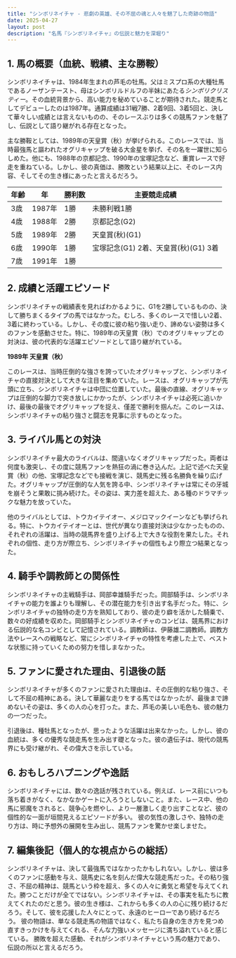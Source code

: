 ```yaml
---
title: "シンボリネイチャ - 悲劇の英雄、その不屈の魂と人々を魅了した奇跡の物語"
date: 2025-04-27
layout: post
description: "名馬『シンボリネイチャ』の伝説と魅力を深堀り"
---
```


## 1. 馬の概要（血統、戦績、主な勝鞍）

シンボリネイチャは、1984年生まれの芦毛の牡馬。父はミスプロ系の大種牡馬であるノーザンテースト、母はシンボリルドルフの半妹にあたる*シンボリクリスティー*。その血統背景から、高い能力を秘めていることが期待された。競走馬としてデビューしたのは1987年。通算成績は31戦7勝、2着9回、3着5回と、決して華々しい成績とは言えないものの、そのレースぶりは多くの競馬ファンを魅了し、伝説として語り継がれる存在となった。

主な勝鞍としては、1989年の天皇賞（秋）が挙げられる。このレースでは、当時最強馬と謳われたオグリキャップを破る大金星を挙げ、その名を一躍世に知らしめた。他にも、1988年の京都記念、1990年の宝塚記念など、重賞レースで好走を重ねている。しかし、彼の真価は、勝敗という結果以上に、そのレース内容、そしてその生き様にあったと言えるだろう。

| 年齢 | 年 | 勝利数 | 主要競走成績 |
|---|---|---|---|
| 3歳 | 1987年 | 1勝 |  未勝利戦1勝 |
| 4歳 | 1988年 | 2勝 | 京都記念(G2) |
| 5歳 | 1989年 | 2勝 | 天皇賞(秋)(G1) |
| 6歳 | 1990年 | 1勝 | 宝塚記念(G1) 2着、天皇賞(秋)(G1) 3着 |
| 7歳 | 1991年 | 1勝 |  |


## 2. 成績と活躍エピソード

シンボリネイチャの戦績表を見ればわかるように、G1を2勝しているものの、決して勝ちまくるタイプの馬ではなかった。むしろ、多くのレースで惜しい2着、3着に終わっている。しかし、その度に彼の粘り強い走り、諦めない姿勢は多くのファンを感動させた。特に、1989年の天皇賞（秋）でのオグリキャップとの対決は、彼の代表的な活躍エピソードとして語り継がれている。

**1989年 天皇賞（秋）**

このレースは、当時圧倒的な強さを誇っていたオグリキャップと、シンボリネイチャの直接対決として大きな注目を集めていた。レースは、オグリキャップが先頭に立ち、シンボリネイチャは中団に位置していた。最後の直線、オグリキャップは圧倒的な脚力で突き放しにかかったが、シンボリネイチャは必死に追いかけ、最後の最後でオグリキャップを捉え、僅差で勝利を掴んだ。このレースは、シンボリネイチャの粘り強さと闘志を見事に示すものとなった。


## 3. ライバル馬との対決

シンボリネイチャ最大のライバルは、間違いなくオグリキャップだった。両者は何度も激突し、その度に競馬ファンを熱狂の渦に巻き込んだ。上記で述べた天皇賞（秋）の他、宝塚記念などでも接戦を演じ、競馬史に残る名勝負を繰り広げた。オグリキャップが圧倒的な人気を誇る中、シンボリネイチャは常にその牙城を崩そうと果敢に挑み続けた。その姿は、実力差を超えた、ある種のドラマチックな魅力を放っていた。

他のライバルとしては、トウカイテイオー、メジロマックイーンなども挙げられる。特に、トウカイテイオーとは、世代が異なり直接対決は少なかったものの、それぞれの活躍は、当時の競馬界を盛り上げる上で大きな役割を果たした。それぞれの個性、走り方が際立ち、シンボリネイチャの個性もより際立つ結果となった。


## 4. 騎手や調教師との関係性

シンボリネイチャの主戦騎手は、岡部幸雄騎手だった。岡部騎手は、シンボリネイチャの能力を誰よりも理解し、その潜在能力を引き出す名手だった。特に、シンボリネイチャの独特の走り方を熟知しており、彼の走り癖を活かした騎乗で、数々の好成績を収めた。岡部騎手とシンボリネイチャのコンビは、競馬界における伝説的な名コンビとして記憶されている。調教師は、伊藤雄二調教師。調教方法やレースへの戦略など、常にシンボリネイチャの特性を考慮した上で、ベストな状態に持っていくための努力を惜しまなかった。


## 5. ファンに愛された理由、引退後の話

シンボリネイチャが多くのファンに愛された理由は、その圧倒的な粘り強さ、そして不屈の精神にある。決して華麗な走りをする馬ではなかったが、最後まで諦めないその姿は、多くの人の心を打った。また、芦毛の美しい毛色も、彼の魅力の一つだった。

引退後は、種牡馬となったが、思ったような活躍は出来なかった。しかし、彼の血統は、多くの優秀な競走馬を生み出す礎となった。彼の遺伝子は、現代の競馬界にも受け継がれ、その偉大さを示している。


## 6. おもしろハプニングや逸話

シンボリネイチャには、数々の逸話が残されている。例えば、レース前にいつも落ち着きがなく、なかなかゲートに入ろうとしないこと。また、レース中、他の馬に邪魔をされると、競争心を燃やし、より一層激しく走り出すことなど、彼の個性的な一面が垣間見えるエピソードが多い。  彼の気性の激しさや、独特の走り方は、時に予想外の展開を生み出し、競馬ファンを驚かせ楽しませた。


## 7. 編集後記（個人的な視点からの総括）

シンボリネイチャは、決して最強馬ではなかったかもしれない。しかし、彼は多くのファンに感動を与え、競馬史に名を刻んだ偉大な競走馬だった。その粘り強さ、不屈の精神は、競馬という枠を超え、多くの人々に勇気と希望を与えてくれた。勝つことだけが全てではない。シンボリネイチャは、その事実を私たちに教えてくれたのだと思う。彼の生き様は、これからも多くの人の心に残り続けるだろう。そして、彼を応援した人々にとって、永遠のヒーローであり続けるだろう。  彼の物語は、単なる競走馬の物語ではなく、私たち自身の生き方を見つめ直すきっかけを与えてくれる、そんな力強いメッセージに満ち溢れていると感じている。  勝敗を超えた感動、それがシンボリネイチャという馬の魅力であり、伝説の所以と言えるだろう。
